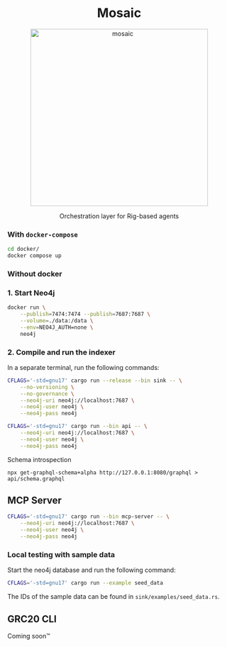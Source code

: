 <h1 align="center">
 Mosaic
</h1>
<p align="center">
  <img width="400" alt="mosaic" src="https://pbs.twimg.com/profile_images/1890229652326612992/SsN44tyU_400x400.jpg"/>
</p>
<p align="center">
Orchestration layer for Rig-based agents

### With `docker-compose`
```bash
cd docker/
docker compose up
```

### Without docker
### 1. Start Neo4j
```bash
docker run \
    --publish=7474:7474 --publish=7687:7687 \
    --volume=./data:/data \
    --env=NEO4J_AUTH=none \
    neo4j
```

### 2. Compile and run the indexer
In a separate terminal, run the following commands:
```bash
CFLAGS='-std=gnu17' cargo run --release --bin sink -- \
    --no-versioning \
    --no-governance \
    --neo4j-uri neo4j://localhost:7687 \
    --neo4j-user neo4j \
    --neo4j-pass neo4j
```

```bash
CFLAGS='-std=gnu17' cargo run --bin api -- \
    --neo4j-uri neo4j://localhost:7687 \
    --neo4j-user neo4j \
    --neo4j-pass neo4j
```
Schema introspection

```
npx get-graphql-schema+alpha http://127.0.0.1:8080/graphql > api/schema.graphql
```

## MCP Server
```bash
CFLAGS='-std=gnu17' cargo run --bin mcp-server -- \
    --neo4j-uri neo4j://localhost:7687 \
    --neo4j-user neo4j \
    --neo4j-pass neo4j
```

### Local testing with sample data
Start the neo4j database and run the following command:
```bash
CFLAGS='-std=gnu17' cargo run --example seed_data
```

The IDs of the sample data can be found in `sink/examples/seed_data.rs`.

## GRC20 CLI
Coming soon™️
